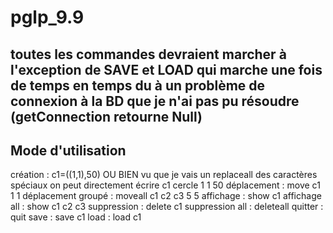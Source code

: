 # pglp_9.9


## toutes les commandes devraient marcher à l'exception de SAVE et LOAD qui marche une fois de temps en temps du à un problème de connexion à la BD que je n'ai pas pu résoudre (getConnection retourne Null)


## Mode d'utilisation 
création : c1=((1,1),50) OU BIEN vu que je vais un replaceall des caractères spéciaux on peut directement écrire c1 cercle 1 1 50
déplacement : move c1 1 1
déplacement groupé : moveall c1 c2 c3 5 5
affichage : show c1
affichage all : show c1 c2 c3
suppression : delete c1
suppression all : deleteall
quitter : quit
save : save c1
load : load c1

